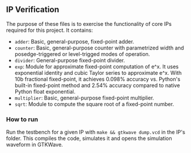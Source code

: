 ## IP Verification
The purpose of these files is to exercise the functionality of core IPs required for this project.
It contains:
* ```adder```: Basic, general-purpose, fixed-point adder.
* ```counter```: Basic, general-purpose counter with parametrized width and posedge-triggered or level-trigged modes of operation.
* ```divider```: General-purpose fixed-point divider.
* ```exp```: Module for approximate fixed-point computation of e^x. It uses exponential identity and cubic Taylor series to approximate e^x. With 10b fractional fixed-point, it achieves 0.098% accuracy vs. Python's built-in fixed-point method and 2.54% accuracy compared to native Python float exponential.
* ```multiplier```: Basic, general-purpose fixed-point multiplier.
* ```sqrt```: Module to compute the square root of a fixed-point number.

### How to run
Run the testbench for a given IP with ```make && gtkwave dump.vcd``` in the IP's folder. This compiles the code, simulates it and opens the simulation waveform in GTKWave.